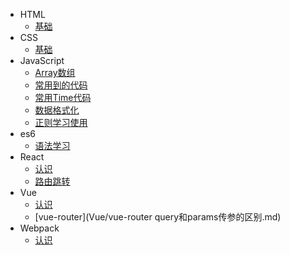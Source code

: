 - HTML
    - [基础](HTML/HTML基础学习.md)
- CSS
    - [基础](CSS/README.md)
- JavaScript
    - [Array数组](JavaScript/Array数组对象.md)
    - [常用到的代码](JavaScript/工作中常用的代码.md)
    - [常用Time代码](JavaScript/常用Time代码.md)
    - [数据格式化](JavaScript/数据格式化.md)
    - [正则学习使用](JavaScript/正则学习使用.md)
- es6
    - [语法学习](ECMAScript6/README.md)
- React
    - [认识](React/README.md)
    - [路由跳转](React/列表进入详情.md)
- Vue
    - [认识](Vue/README.md)
    - [vue-router](Vue/vue-router query和params传参的区别.md)
- Webpack
    - [认识](Webpack/README.md)